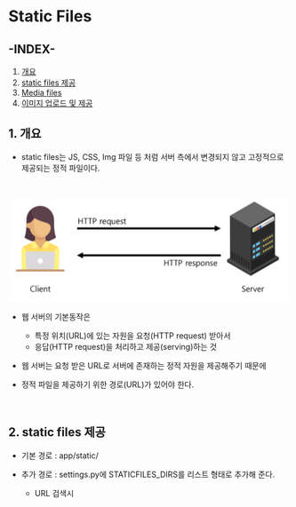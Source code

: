# Static Files

## **-INDEX-**
1. [개요](#1-개요)
2. [static files 제공](#2-가상환경-생성-및-활성화)
3. [Media files](#3-django-설치)
4. [이미지 업로드 및 제공](#4-의존성-파일-생성)

## **1. 개요**
* static files는 JS, CSS, Img 파일 등 처럼 서버 측에서 변경되지 않고 고정적으로 제공되는 정적 파일이다.

<br>

![이미지](static01.png)
* 웹 서버의 기본동작은
  * 특정 위치(URL)에 있는 자원을 요청(HTTP request) 받아서
  * 응답(HTTP request)을 처리하고 제공(serving)하는 것

* 웹 서버는 요청 받은 URL로 서버에 존재하는 정적 자원을 제공해주기 때문에
* 정적 파일을 제공하기 위한 경로(URL)가 있어야 한다.

<br>

## 2. static files 제공
* 기본 경로 : app/static/

* 추가 경로 : settings.py에 STATICFILES_DIRS를 리스트 형태로 추가해 준다.
  * URL 검색시 
